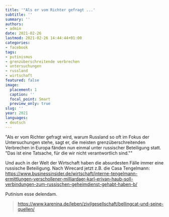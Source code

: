 ```yaml
---
title: '"Als er vom Richter gefragt ...'
subtitle: ''
summary: ''
authors:
- admin
date: 2021-02-26
lastmod: 2021-02-26 14:44:44+01:00
categories:
- facebook
tags:
- putinismus
- grenzüberschreitende verbrechen
- untersuchungen
- russland
- wirtschaft
featured: false
image:
  placement: 1
  caption: ''
  focal_point: Smart
  preview_only: true
slug: ''
year: 2021
languages:
- deutsch
---
```


"Als er vom Richter gefragt wird, warum Russland so oft im Fokus der Untersuchungen stehe, sagt er, die meisten grenzüberschreitenden Verbrechen in Europa fänden nun einmal unter russischer Beteiligung statt. "Das ist eine Tatsache, für die wir nicht verantwortlich sind.""

Und auch in der Welt der Wirtschaft haben die absurdesten Fälle immer eine russische Beteiligung. Nach Wirecard jetzt z.B. die Casa Tengelmann: https://www.businessinsider.de/wirtschaft/interne-tengelmann-ermittlungen-verschollener-milliardaer-karl-erivan-haub-soll-verbindungen-zum-russischen-geheimdienst-gehabt-haben-b/

Putinism esse delendam.
> https://www.karenina.de/leben/zivilgesellschaft/bellingcat-und-seine-quellen/